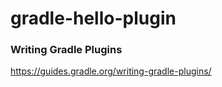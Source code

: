 # gradle-hello-plugin

### Writing Gradle Plugins
https://guides.gradle.org/writing-gradle-plugins/

